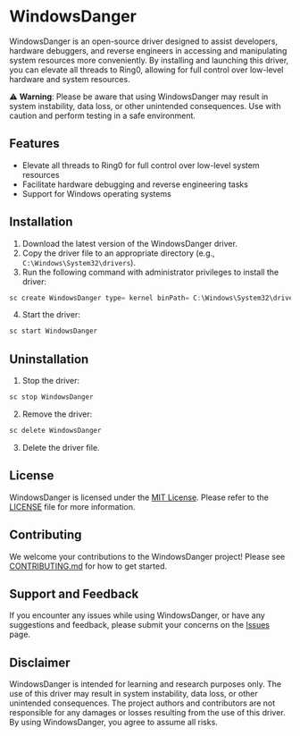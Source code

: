 # WindowsDanger  
  
WindowsDanger is an open-source driver designed to assist developers, hardware debuggers, and reverse engineers in accessing and manipulating system resources more conveniently. By installing and launching this driver, you can elevate all threads to Ring0, allowing for full control over low-level hardware and system resources.  
  
⚠️ **Warning**: Please be aware that using WindowsDanger may result in system instability, data loss, or other unintended consequences. Use with caution and perform testing in a safe environment.  
  
## Features  
  
- Elevate all threads to Ring0 for full control over low-level system resources  
- Facilitate hardware debugging and reverse engineering tasks  
- Support for Windows operating systems  
  
## Installation  
  
1. Download the latest version of the WindowsDanger driver.  
2. Copy the driver file to an appropriate directory (e.g., `C:\Windows\System32\drivers`).  
3. Run the following command with administrator privileges to install the driver:  
  
```C
sc create WindowsDanger type= kernel binPath= C:\Windows\System32\drivers\WindowsDanger.sys
```
  
4. Start the driver:  
```C
sc start WindowsDanger
```

  
## Uninstallation  
  
1. Stop the driver:  
```C
sc stop WindowsDanger
```

2. Remove the driver:  
```C
sc delete WindowsDanger
```

  
3. Delete the driver file.  
  
## License  
  
WindowsDanger is licensed under the [MIT License](LICENSE). Please refer to the [LICENSE](LICENSE) file for more information.  
  
## Contributing  
  
We welcome your contributions to the WindowsDanger project! Please see [CONTRIBUTING.md](CONTRIBUTING.md) for how to get started.  
  
## Support and Feedback  
  
If you encounter any issues while using WindowsDanger, or have any suggestions and feedback, please submit your concerns on the [Issues](https://github.com/UEFI-code/WindowsDanger/issues) page.  
  
## Disclaimer  
  
WindowsDanger is intended for learning and research purposes only. The use of this driver may result in system instability, data loss, or other unintended consequences. The project authors and contributors are not responsible for any damages or losses resulting from the use of this driver. By using WindowsDanger, you agree to assume all risks.  
